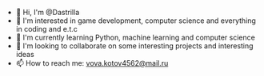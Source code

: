 - 👋 Hi, I'm @Dastrilla
- 👀 I'm interested in game development, computer science and everything in coding and e.t.c
- 🌱 I'm currently learning Python, machine learning and computer science 
- 💞️ I'm looking to collaborate on some interesting projects and interesting ideas
- 📫 How to reach me: vova.kotov4562@mail.ru

<!---
Dastrilla/Dastrilla is a ✨ special ✨ repository because its `README.md` (this file) appears on your GitHub profile.
You can click the Preview link to take a look at your changes.
--->

